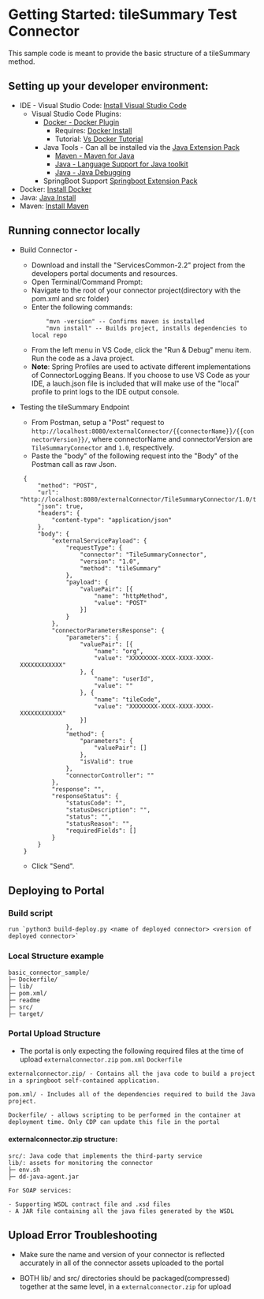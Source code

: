 # Getting Started: tileSummary Test Connector
This sample code is meant to provide the basic structure of a tileSummary method. 

## Setting up your developer environment: 
- IDE - Visual Studio Code: [Install Visual Studio Code](https://code.visualstudio.com)
    - Visual Studio Code Plugins: 
        - [Docker - Docker Plugin](https://marketplace.visualstudio.com/items?itemName=PeterJausovec.vscode-docker)
            - Requires: [Docker Install](https://docs.docker.com/install/)
            - Tutorial: [Vs Docker Tutorial](https://code.visualstudio.com/docs/java/java-container)
        - Java Tools - Can all be installed via the [Java Extension Pack](https://marketplace.visualstudio.com/items?itemName=vscjava.vscode-java-pack)
          - [Maven - Maven for Java](https://marketplace.visualstudio.com/items?itemName=vscjava.vscode-maven)
          - [Java - Language Support for Java toolkit](https://marketplace.visualstudio.com/items?itemName=redhat.java)
          - [Java - Java Debugging](https://marketplace.visualstudio.com/items?itemName=vscjava.vscode-java-debug)
        - SpringBoot Support [Springboot Extension Pack](https://marketplace.visualstudio.com/items?itemName=Pivotal.vscode-boot-dev-pack)
- Docker: [Install Docker](https://docs.docker.com/install/)
- Java: [Java Install](https://www.java.com/en/download/help/download_options.xml)
- Maven: [Install Maven](https://maven.apache.org/download.cgi)


## Running connector locally
- Build Connector - 
  - Download and install the "ServicesCommon-2.2" project from the developers portal documents and resources.
  - Open Terminal/Command Prompt: 
  - Navigate to the root of your connector project(directory with the pom.xml and src folder)
  - Enter the following commands: 
    ``` 
        "mvn -version" -- Confirms maven is installed 
        "mvn install" -- Builds project, installs dependencies to local repo

    ```
  - From the left menu in VS Code, click the "Run & Debug" menu item. Run the code as a Java project.
  - **Note**: Spring Profiles are used to activate different implementations of ConnectorLogging Beans. If you choose to use VS Code as your IDE, a lauch.json file is included that will make use of the "local" profile to print logs to the IDE output console.

- Testing the tileSummary Endpoint
  - From Postman, setup a "Post" request to `http://localhost:8080/externalConnector/{{connectorName}}/{{connectorVersion}}/`, where connectorName and connectorVersion are `TileSummaryConnector` and `1.0`, respectively.
  - Paste the "body" of the following request into the "Body" of the Postman call as raw Json. 
   ```
    {
	    "method": "POST",
	    "url": "http://localhost:8080/externalConnector/TileSummaryConnector/1.0/tileSummary",
	    "json": true,
	    "headers": {
	        "content-type": "application/json"
	    },
	    "body": {
	        "externalServicePayload": {
	            "requestType": {
	                "connector": "TileSummaryConnector",
	                "version": "1.0",
	                "method": "tileSummary"
	            },
	            "payload": {
	                "valuePair": [{
	                    "name": "httpMethod",
	                    "value": "POST"
	                }]
	            }
	        },
	        "connectorParametersResponse": {
	            "parameters": {
	                "valuePair": [{
	                    "name": "org",
	                    "value": "XXXXXXXX-XXXX-XXXX-XXXX-XXXXXXXXXXXX"
	                }, {
	                    "name": "userId",
	                    "value": ""
	                }, {
	                    "name": "tileCode",
	                    "value": "XXXXXXXX-XXXX-XXXX-XXXX-XXXXXXXXXXXX"
	                }]
	            },
	            "method": {
	                "parameters": {
	                    "valuePair": []
	                },
	                "isValid": true
	            },
	            "connectorController": ""
	        },
	        "response": "",
	        "responseStatus": {
	            "statusCode": "",
	            "statusDescription": "",
	            "status": "",
	            "statusReason": "",
	            "requiredFields": []
	        }
	    }
	}
    ```
  - Click "Send".

## Deploying to Portal
### Build script
```
run `python3 build-deploy.py <name of deployed connector> <version of deployed connector>`
```
### Local Structure example

```
basic_connector_sample/
├─ Dockerfile/
├─ lib/
├─ pom.xml/
├─ readme
├─ src/
├─ target/
```

### Portal Upload Structure

- The portal is only expecting the following required files at the time of upload ```externalconnector.zip``` ```pom.xml``` ```Dockerfile```

```
externalconnector.zip/ - Contains all the java code to build a project in a springboot self-contained application.
```
```
pom.xml/ - Includes all of the dependencies required to build the Java project.
```
```
Dockerfile/ - allows scripting to be performed in the container at deployment time. Only CDP can update this file in the portal
```

#### externalconnector.zip structure:
```
src/: Java code that implements the third-party service
lib/: assets for monitoring the connector
├─ env.sh
├─ dd-java-agent.jar

For SOAP services:

- Supporting WSDL contract file and .xsd files
- A JAR file containing all the java files generated by the WSDL
```

## Upload Error Troubleshooting

- Make sure the name and version of your connector is reflected accurately in all of the connector assets uploaded to the portal

- BOTH lib/ and src/ directories should be packaged(compressed) together at the same level, in a ```externalconnector.zip``` for upload

